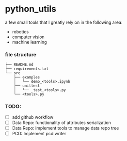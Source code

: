# python_utils

a few small tools that I greatly rely on in the following area:
- robotics
- computer vision
- machine learning

### file structure

```
├── README.md
├── requirements.txt
└── src
    ├── examples
    │   └── demo_<tools>.ipynb
    ├── unittest
    │   └──  test_<tools>.py
    └── <tools>.py
```

### TODO:
- [ ] add github workflow
- [ ] Data Repo: functionality of attributes serialization
- [ ] Data Repo: implement tools to manage data repo tree
- [ ] PCD: Implement pcd writer
